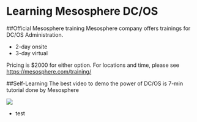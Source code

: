 # Learning Mesosphere DC/OS

##Official Mesosphere training
Mesosphere company offers trainings for DC/OS Administration.

* 2-day onsite 
* 3-day virtual

Pricing is $2000 for either option. For locations and time, please see https://mesosphere.com/training/

##Self-Learning
The best video to demo the power of DC/OS is 7-min tutorial done by Mesosphere

[![](http://img.youtube.com/vi/0I6qG9RQUnY/0.jpg)](https://www.youtube.com/watch?v=0I6qG9RQUnY)



- test
